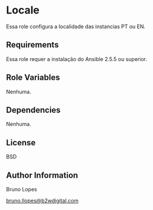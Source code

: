 Locale
=========

Essa role configura a localidade das instancias PT ou EN.

Requirements
------------

Essa role requer a instalação do Ansible 2.5.5 ou superior.


Role Variables
--------------

Nenhuma.

Dependencies
------------

Nenhuma.

License
-------

BSD

Author Information
------------------

Bruno Lopes

bruno.llopes@b2wdigital.com
